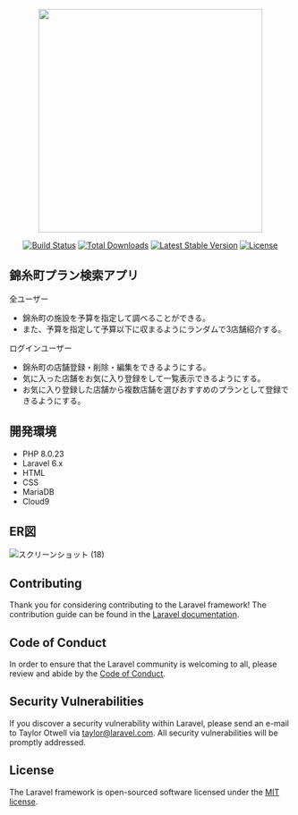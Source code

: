 <p align="center"><a href="https://laravel.com" target="_blank"><img src="https://raw.githubusercontent.com/laravel/art/master/logo-lockup/5%20SVG/2%20CMYK/1%20Full%20Color/laravel-logolockup-cmyk-red.svg" width="400"></a></p>

<p align="center">
<a href="https://travis-ci.org/laravel/framework"><img src="https://travis-ci.org/laravel/framework.svg" alt="Build Status"></a>
<a href="https://packagist.org/packages/laravel/framework"><img src="https://poser.pugx.org/laravel/framework/d/total.svg" alt="Total Downloads"></a>
<a href="https://packagist.org/packages/laravel/framework"><img src="https://poser.pugx.org/laravel/framework/v/stable.svg" alt="Latest Stable Version"></a>
<a href="https://packagist.org/packages/laravel/framework"><img src="https://poser.pugx.org/laravel/framework/license.svg" alt="License"></a>
</p>

## 錦糸町プラン検索アプリ
全ユーザー  
- 錦糸町の施設を予算を指定して調べることができる。
- また、予算を指定して予算以下に収まるようにランダムで3店舗紹介する。

ログインユーザー  
- 錦糸町の店舗登録・削除・編集をできるようにする。
- 気に入った店舗をお気に入り登録をして一覧表示できるようにする。
- お気に入り登録した店舗から複数店舗を選びおすすめのプランとして登録できるようにする。
## 開発環境
- PHP 8.0.23
- Laravel 6.x
- HTML
- CSS
- MariaDB
- Cloud9

## ER図
![スクリーンショット (18)](https://user-images.githubusercontent.com/111099884/203226390-71cc2746-1929-49e4-b998-a178f33fb722.png)




## Contributing

Thank you for considering contributing to the Laravel framework! The contribution guide can be found in the [Laravel documentation](https://laravel.com/docs/contributions).

## Code of Conduct

In order to ensure that the Laravel community is welcoming to all, please review and abide by the [Code of Conduct](https://laravel.com/docs/contributions#code-of-conduct).

## Security Vulnerabilities

If you discover a security vulnerability within Laravel, please send an e-mail to Taylor Otwell via [taylor@laravel.com](mailto:taylor@laravel.com). All security vulnerabilities will be promptly addressed.

## License

The Laravel framework is open-sourced software licensed under the [MIT license](https://opensource.org/licenses/MIT).
